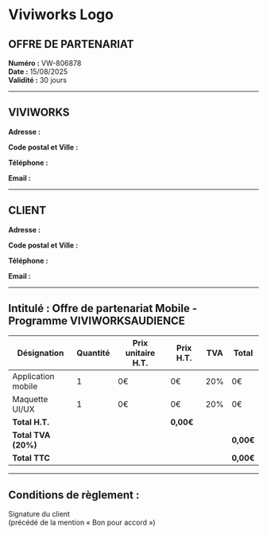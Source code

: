 # Viviworks Logo

## OFFRE DE PARTENARIAT

**Numéro :** VW-806878  
**Date :** 15/08/2025  
**Validité :** 30 jours

---

## VIVIWORKS

**Adresse :**  
  
**Code postal et Ville :**  
  
**Téléphone :**  
  
**Email :**  

---

## CLIENT

**Adresse :**  
  
**Code postal et Ville :**  
  
**Téléphone :**  
  
**Email :**

---

## Intitulé : Offre de partenariat Mobile - Programme VIVIWORKSAUDIENCE

| Désignation | Quantité | Prix unitaire H.T. | Prix H.T. | TVA | Total |
|-------------|----------|-------------------|-----------|-----|-------|
| Application mobile | 1 | 0€ | 0€ | 20% | 0€ |
| Maquette UI/UX | 1 | 0€ | 0€ | 20% | 0€ |
| **Total H.T.** | | | **0,00€** | | |
| **Total TVA (20%)** | | | | | **0,00€** |
| **Total TTC** | | | | | **0,00€** |

---

## Conditions de règlement :

Signature du client  
(précédé de la mention « Bon pour accord ») 